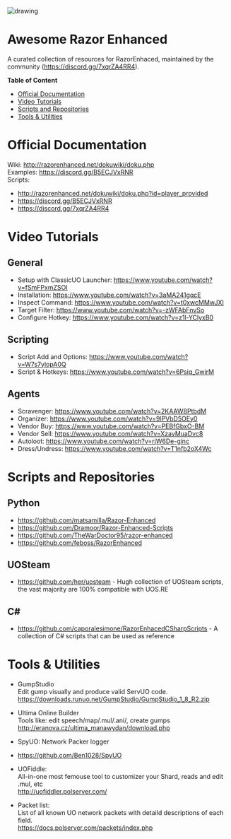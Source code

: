 ![drawing](https://github.com/RazorEnhanced/RazorEnhanced/raw/release/0.8/dokuwiki/media/razor-enhanced-splash.png)

# Awesome Razor Enhanced
A curated collection of resources for RazorEnhaced, maintained by the community (https://discord.gg/7xqrZA4RR4).    


**Table of Content**
- [Official Documentation](#official-documentation)    
- [Video Tutorials](#video-tutorials)    
- [Scripts and Repositories](#scripts-and-repositories)    
- [Tools & Utilities](#tools--utilities)    





# Official Documentation    

Wiki: http://razorenhanced.net/dokuwiki/doku.php    
Examples: https://discord.gg/B5ECJVxRNR    
Scripts:     
- http://razorenhanced.net/dokuwiki/doku.php?id=player_provided    
- https://discord.gg/B5ECJVxRNR    
- https://discord.gg/7xqrZA4RR4    


# Video Tutorials

## General
- Setup with ClassicUO Launcher: https://www.youtube.com/watch?v=fSmFPxmZSOI    
- Installation: https://www.youtube.com/watch?v=3aMA241gqcE    
- Inspect Command: https://www.youtube.com/watch?v=t0xwcMMwJXI    
- Target Filter: https://www.youtube.com/watch?v=-zWFAbFnvSo    
- Configure Hotkey: https://www.youtube.com/watch?v=z1l-YClyxB0    

## Scripting
- Script Add and Options: https://www.youtube.com/watch?v=W7s7ylopA0Q    
- Script & Hotkeys: https://www.youtube.com/watch?v=6Psiq_GwirM    

## Agents
- Scravenger: https://www.youtube.com/watch?v=2KAAW8PtbdM    
- Organizer: https://www.youtube.com/watch?v=9lPVbD5OEy0    
- Vendor Buy: https://www.youtube.com/watch?v=PEBfGbxO-BM    
- Vendor Sell: https://www.youtube.com/watch?v=XzavMuaDvc8     
- Autoloot:  https://www.youtube.com/watch?v=rjW6De-ginc    
- Dress/Undress: https://www.youtube.com/watch?v=T1nfb2oX4Wc    



# Scripts and Repositories

## Python
- https://github.com/matsamilla/Razor-Enhanced    
- https://github.com/Dramoor/Razor-Enhanced-Scripts
- https://github.com/TheWarDoctor95/razor-enhanced    
- https://github.com/feboss/RazorEnhanced

## UOSteam
- https://github.com/her/uosteam - Hugh collection of UOSteam scripts, the vast majority are 100% compatible with UOS.RE    

## C#
- https://github.com/caporalesimone/RazorEnhacedCSharpScripts - A collection of C# scripts that can be used as reference


# Tools & Utilities
- GumpStudio       
  Edit gump visually and produce valid ServUO code.        
  https://downloads.runuo.net/GumpStudio/GumpStudio_1_8_R2.zip      
  
- Ultima Online Builder      
  Tools like: edit speech/map/.mul/.ani/, create gumps            
  http://eranova.cz/ultima_manawydan/download.php       

- SpyUO: Network Packer logger   
- https://github.com/Ben1028/SpyUO    

- UOFiddle:              
  All-in-one most femouse tool to customizer your Shard, reads and edit .mul, etc       
  http://uofiddler.polserver.com/  

- Packet list:        
  List of all known UO network packets with detaild descriptions of each field.      
  https://docs.polserver.com/packets/index.php 





